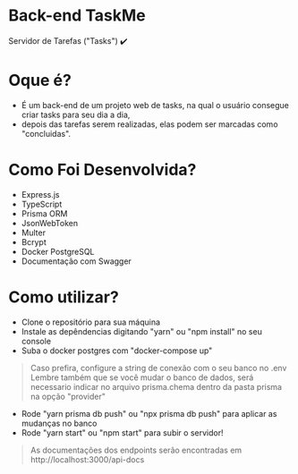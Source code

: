 # Back-end TaskMe
  Servidor de Tarefas ("Tasks") ✔️

# Oque é?
  - É um back-end de um projeto web de tasks, na qual o usuário consegue criar tasks para seu dia a dia,
  - depois das tarefas serem realizadas, elas podem ser marcadas como "concluidas".

# Como Foi Desenvolvida?
  - Express.js
  - TypeScript
  - Prisma ORM
  - JsonWebToken
  - Multer
  - Bcrypt
  - Docker PostgreSQL
  - Documentação com Swagger

# Como utilizar?
  * Clone o repositório para sua máquina
  * Instale as depêndencias digitando "yarn" ou "npm install" no seu console
  * Suba o docker postgres com "docker-compose up"
> Caso prefira, configure a string de conexão com o seu banco no .env
> Lembre também que se você mudar o banco de dados, será necessario indicar no arquivo prisma.chema dentro da pasta prisma na opção "provider"
  * Rode "yarn prisma db push" ou "npx prisma db push" para aplicar as mudanças no banco
  * Rode "yarn start" ou "npm start" para subir o servidor!
 
 
> As documentações dos endpoints serão encontradas em http://localhost:3000/api-docs
